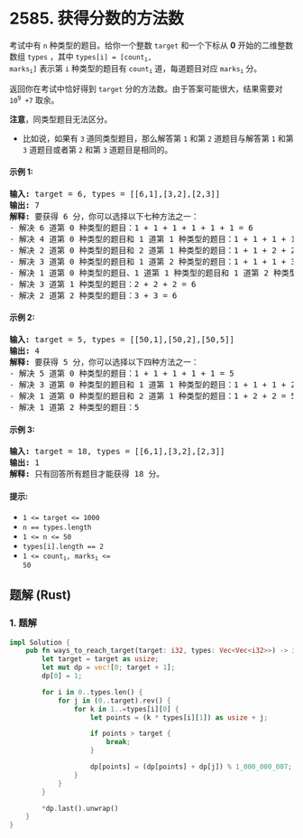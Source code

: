# 2585. 获得分数的方法数
考试中有 `n` 种类型的题目。给你一个整数 `target` 和一个下标从 **0** 开始的二维整数数组 `types` ，其中 <code>types[i] = [count<sub>i</sub>, marks<sub>i</sub>]</code> 表示第 `i` 种类型的题目有 <code>count<sub>i</sub></code> 道，每道题目对应 <code>marks<sub>i</sub></code> 分。

返回你在考试中恰好得到 `target` 分的方法数。由于答案可能很大，结果需要对 <code>10<sup>9</sup> +7</code> 取余。

**注意**，同类型题目无法区分。

* 比如说，如果有 `3` 道同类型题目，那么解答第 `1` 和第 `2` 道题目与解答第 `1` 和第 `3` 道题目或者第 `2` 和第 `3` 道题目是相同的。

#### 示例 1:
<pre>
<strong>输入:</strong> target = 6, types = [[6,1],[3,2],[2,3]]
<strong>输出:</strong> 7
<strong>解释:</strong> 要获得 6 分，你可以选择以下七种方法之一：
- 解决 6 道第 0 种类型的题目：1 + 1 + 1 + 1 + 1 + 1 = 6
- 解决 4 道第 0 种类型的题目和 1 道第 1 种类型的题目：1 + 1 + 1 + 1 + 2 = 6
- 解决 2 道第 0 种类型的题目和 2 道第 1 种类型的题目：1 + 1 + 2 + 2 = 6
- 解决 3 道第 0 种类型的题目和 1 道第 2 种类型的题目：1 + 1 + 1 + 3 = 6
- 解决 1 道第 0 种类型的题目、1 道第 1 种类型的题目和 1 道第 2 种类型的题目：1 + 2 + 3 = 6
- 解决 3 道第 1 种类型的题目：2 + 2 + 2 = 6
- 解决 2 道第 2 种类型的题目：3 + 3 = 6
</pre>

#### 示例 2:
<pre>
<strong>输入:</strong> target = 5, types = [[50,1],[50,2],[50,5]]
<strong>输出:</strong> 4
<strong>解释:</strong> 要获得 5 分，你可以选择以下四种方法之一：
- 解决 5 道第 0 种类型的题目：1 + 1 + 1 + 1 + 1 = 5
- 解决 3 道第 0 种类型的题目和 1 道第 1 种类型的题目：1 + 1 + 1 + 2 = 5
- 解决 1 道第 0 种类型的题目和 2 道第 1 种类型的题目：1 + 2 + 2 = 5
- 解决 1 道第 2 种类型的题目：5
</pre>

#### 示例 3:
<pre>
<strong>输入:</strong> target = 18, types = [[6,1],[3,2],[2,3]]
<strong>输出:</strong> 1
<strong>解释:</strong> 只有回答所有题目才能获得 18 分。
</pre>

#### 提示:
* `1 <= target <= 1000`
* `n == types.length`
* `1 <= n <= 50`
* `types[i].length == 2`
* <code>1 <= count<sub>i</sub>, marks<sub>i</sub> <= 50</code>

## 题解 (Rust)

### 1. 题解
```Rust
impl Solution {
    pub fn ways_to_reach_target(target: i32, types: Vec<Vec<i32>>) -> i32 {
        let target = target as usize;
        let mut dp = vec![0; target + 1];
        dp[0] = 1;

        for i in 0..types.len() {
            for j in (0..target).rev() {
                for k in 1..=types[i][0] {
                    let points = (k * types[i][1]) as usize + j;

                    if points > target {
                        break;
                    }

                    dp[points] = (dp[points] + dp[j]) % 1_000_000_007;
                }
            }
        }

        *dp.last().unwrap()
    }
}
```
